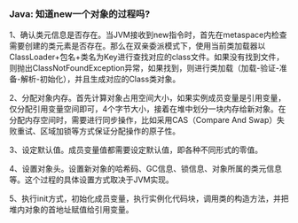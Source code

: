 ### Java: 知道new一个对象的过程吗?

1、确认类元信息是否存在。当JVM接收到new指令时，首先在metaspace内检查需要创建的类元素是否存在。那么在双亲委派模式下，使用当前类加载器以ClassLoader+包名+类名为Key进行查找对应的class文件。如果没有找到文件，则抛出ClassNotFoundException异常，如果找到，则进行类加载（加载-验证-准备-解析-初始化），并且生成对应的Class类对象。

2、分配对象内存。首先计算对象占用空间大小，如果实例成员变量是引用变量，仅分配引用变量空间即可，4个字节大小，接着在堆中划分一块内存给新对象。在分配内存空间时，需要进行同步操作，比如采用CAS（Compare And Swap）失败重试、区域加锁等方式保证分配操作的原子性。

3、设定默认值。成员变量值都需要设定默认值，即各种不同形式的零值。

4、设置对象头。设置新对象的哈希码、GC信息、锁信息、对象所属的类元信息等。这个过程的具体设置方式取决于JVM实现。

5、执行init方式，初始化成员变量，执行实例化代码块，调用类的构造方法，并把堆内对象的首地址赋值给引用变量。